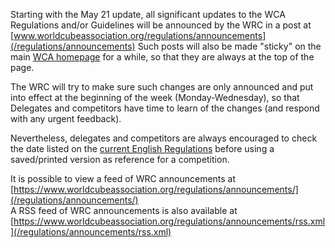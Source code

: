 Starting with the May 21 update, all significant updates to the WCA Regulations and/or Guidelines will be announced by the WRC in a post at [www.worldcubeassociation.org/regulations/announcements](/regulations/announcements)
Such posts will also be made "sticky" on the main [WCA homepage](https://www.worldcubeassociation.org/) for a while, so that they are always at the top of the page.

The WRC will try to make sure such changes are only announced and put into effect at the beginning of the week (Monday-Wednesday), so that Delegates and competitors have time to learn of the changes (and respond with any urgent feedback).

Nevertheless, delegates and competitors are always encouraged to check the date listed on the [current English Regulations](https://www.worldcubeassociation.org/regulations/) before using a saved/printed version as reference for a competition.

<!--break-->

It is possible to view a feed of WRC announcements at [https://www.worldcubeassociation.org/regulations/announcements/](/regulations/announcements/)  
A RSS feed of WRC announcements is also available at [https://www.worldcubeassociation.org/regulations/announcements/rss.xml](/regulations/announcements/rss.xml)
